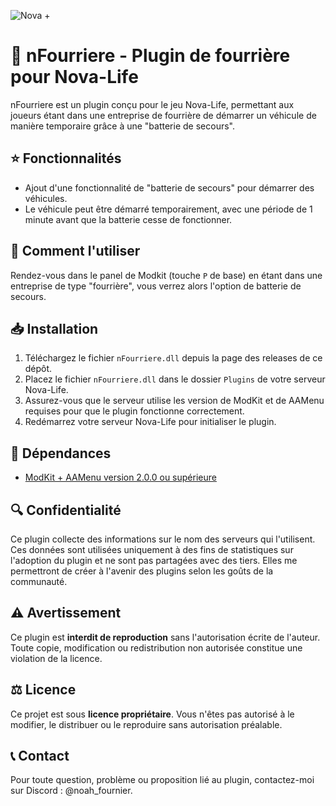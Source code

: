 ![Nova +](https://github.com/user-attachments/assets/e9dba0ed-0324-4fb2-9138-175f30e0c36e)
# 📁 nFourriere - Plugin de fourrière pour Nova-Life
nFourriere est un plugin conçu pour le jeu Nova-Life, permettant aux joueurs étant dans une entreprise de fourrière de démarrer un véhicule de manière temporaire grâce à une "batterie de secours".

## ⭐ Fonctionnalités
- Ajout d'une fonctionnalité de "batterie de secours" pour démarrer des véhicules.
- Le véhicule peut être démarré temporairement, avec une période de 1 minute avant que la batterie cesse de fonctionner.

## 📖 Comment l'utiliser
Rendez-vous dans le panel de Modkit (touche `P` de base) en étant dans une entreprise de type "fourrière", vous verrez alors l'option de batterie de secours.

## 📥 Installation
1. Téléchargez le fichier `nFourriere.dll` depuis la page des releases de ce dépôt.
2. Placez le fichier `nFourriere.dll` dans le dossier `Plugins` de votre serveur Nova-Life.
3. Assurez-vous que le serveur utilise les version de ModKit et de AAMenu requises pour que le plugin fonctionne correctement.
4. Redémarrez votre serveur Nova-Life pour initialiser le plugin.

## 📌 Dépendances
- [ModKit + AAMenu version 2.0.0 ou supérieure](https://github.com/Aarnow/NovaLife_ModKit-Releases/releases/latest)

## 🔍 Confidentialité
Ce plugin collecte des informations sur le nom des serveurs qui l'utilisent. Ces données sont utilisées uniquement à des fins de statistiques sur l'adoption du plugin et ne sont pas partagées avec des tiers. Elles me permettront de créer à l'avenir des plugins selon les goûts de la communauté.

## ⚠️ Avertissement
Ce plugin est **interdit de reproduction** sans l'autorisation écrite de l'auteur. Toute copie, modification ou redistribution non autorisée constitue une violation de la licence.

## ⚖️ Licence
Ce projet est sous **licence propriétaire**. Vous n'êtes pas autorisé à le modifier, le distribuer ou le reproduire sans autorisation préalable.

## 📞 Contact
Pour toute question, problème ou proposition lié au plugin, contactez-moi sur Discord : @noah_fournier.
